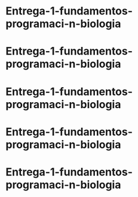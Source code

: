 # Entrega-1-fundamentos-programaci-n-biologia
# Entrega-1-fundamentos-programaci-n-biologia
# Entrega-1-fundamentos-programaci-n-biologia
# Entrega-1-fundamentos-programaci-n-biologia
# Entrega-1-fundamentos-programaci-n-biologia
